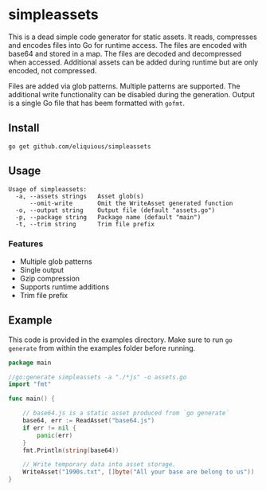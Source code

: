 # simpleassets

This is a dead simple code generator for static assets. It reads, compresses and encodes files into Go for runtime access. The files are encoded with base64 and stored in a map. The files are decoded and decompressed when accessed. Additional assets can be added during runtime but are only encoded, not compressed.

Files are added via glob patterns. Multiple patterns are supported. The additional write functionality can be disabled during the generation. Output is a single Go file that has beem formatted with `gofmt`.

## Install

```
go get github.com/eliquious/simpleassets
```

## Usage

```
Usage of simpleassets:
  -a, --assets strings   Asset glob(s)
      --omit-write       Omit the WriteAsset generated function
  -o, --output string    Output file (default "assets.go")
  -p, --package string   Package name (default "main")
  -t, --trim string      Trim file prefix
```

### Features

- Multiple glob patterns
- Single output
- Gzip compression
- Supports runtime additions
- Trim file prefix

## Example

This code is provided in the examples directory. Make sure to run `go generate` from within the examples folder before running. 

```go
package main

//go:generate simpleassets -a "./*js" -o assets.go
import "fmt"

func main() {

	// base64.js is a static asset produced from `go generate`
	base64, err := ReadAsset("base64.js")
	if err != nil {
		panic(err)
	}
	fmt.Println(string(base64))

	// Write temporary data into asset storage.
	WriteAsset("1990s.txt", []byte("All your base are belong to us"))
}
```
